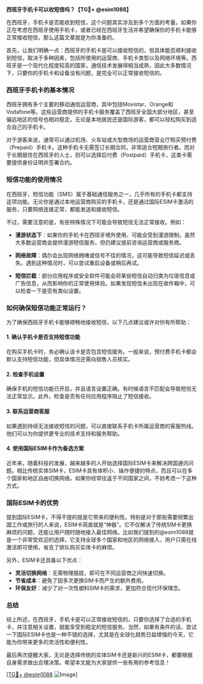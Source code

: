 **西班牙手机卡可以收短信吗？【TG💪+ @esim1088】**

在西班牙，手机卡是否能收到短信，这个问题其实涉及到多个方面的考量。如果你正在考虑在西班牙使用手机卡，或者已经在西班牙生活并希望确保你的手机卡能够正常接收短信，那么这篇文章就是为你准备的。

首先，让我们明确一点：西班牙的手机卡是可以接收短信的，但具体能否顺利接收到短信，取决于多种因素，包括所使用的运营商、手机卡类型以及网络环境等。西班牙是一个现代化程度较高的国家，通信技术发展得相当成熟，因此大多数情况下，只要你的手机卡和设备没有问题，是完全可以正常接收短信的。

### **西班牙手机卡的基本情况**

西班牙拥有多个主要的移动通信运营商，其中包括Movistar、Orange和Vodafone等。这些运营商提供的手机卡服务覆盖了西班牙全国大部分地区，甚至偏远地区的信号也相对稳定。无论是本地居民还是国际游客，都可以轻松购买到适合自己的手机卡。

对于游客来说，通常可以通过机场、火车站或大型商场的运营商营业厅购买预付费（Prepaid）手机卡。这种手机卡无需签订长期合同，非常适合短期旅行者。而对于长期居住在西班牙的人士，则可以选择后付费（Postpaid）手机卡，这类卡需要提供身份证明并签署合约。

### **短信功能的使用情况**

在西班牙，短信功能（SMS）属于基础通信服务之一，几乎所有的手机卡都支持这项功能。无论你是通过本地运营商购买的手机卡，还是通过国际ESIM卡激活的服务，只要网络连接正常，都能发送和接收短信。

不过，需要注意的是，有些特殊情况下可能会导致短信无法正常接收。例如：

- **漫游状态下**：如果你的手机卡在西班牙境外使用，可能会受到漫游限制。虽然大多数运营商会提供漫游短信服务，但仍建议提前咨询运营商或服务商。
  
- **网络故障**：偶尔会出现网络拥堵或信号不佳的情况，这可能导致短信延迟或丢失。遇到这种情况时，可以尝试重启设备或稍后再试。

- **短信拦截**：部分应用程序或安全软件可能会将某些短信自动归类为垃圾信息或广告信息，从而影响你的正常使用体验。如果发现短信未出现在收件箱中，可以检查一下是否有类似设置。

### **如何确保短信功能正常运行？**

为了确保西班牙手机卡能够顺畅地接收短信，以下几点建议或许对你有所帮助：

#### **1. 确认手机卡是否支持短信功能**
在购买手机卡时，务必确认该卡是否包含短信服务。一般来说，预付费手机卡都会默认支持短信功能，但具体情况还需向销售人员核实。

#### **2. 检查手机设置**
确保手机的短信功能已开启，并且语言设置正确。有时候语言不匹配会导致短信无法正常显示。此外，检查是否有任何应用程序阻止了短信接收。

#### **3. 联系运营商客服**
如果遇到持续无法接收短信的问题，可以直接联系手机卡所属运营商的客服热线。他们可以为你提供更专业的技术支持和服务帮助。

#### **4. 使用国际ESIM卡作为备选方案**
近年来，随着科技的发展，越来越多的人开始选择国际ESIM卡来解决跨国通讯问题。相比传统实体SIM卡，ESIM卡具有体积小、操作便捷的特点，而且可以在多个国家和地区自由切换网络。如果你经常往返于不同国家之间，不妨考虑一下这种方式。

### **国际ESIM卡的优势**

提到国际ESIM卡，不得不提的就是它带来的便利性。特别是对于那些需要频繁出国工作或旅行的人来说，ESIM卡简直就是“神器”。它不仅解决了传统SIM卡更换麻烦的问题，还能让用户随时随地接入最佳网络。比如我们提到的@esim1088就是一个非常受欢迎的选择，它支持全球多个国家和地区的网络接入，用户只需在线激活即可使用，省去了排队购买实体卡的麻烦。

另外，ESIM卡还具备以下优点：
- **灵活切换网络**：无需物理插拔，即可在不同运营商之间快速切换。
- **节省成本**：避免了因多次更换SIM卡而产生的额外费用。
- **环保友好**：减少了对一次性塑料SIM卡的需求，更加符合现代环保理念。

### **总结**

综上所述，在西班牙，手机卡是可以正常接收短信的，只要你选择了合适的手机卡，并注意相关设置，就能享受到稳定的短信服务。当然，如果有条件的话，尝试一下国际ESIM卡也是一种不错的选择，尤其是在全球化趋势日益增强的今天，它能为你带来更多的灵活性和便利性。

最后再次提醒大家，无论是选择传统的实体SIM卡还是新兴的ESIM卡，都要根据自身需求做出合理决策。希望本文能为大家提供一些有用的参考信息！ 

[[TG💪+ @esim1088](https://t.me/s/esim1088) ![Image](https://i.postimg.cc/4NQfJmqS/Snipaste-2025-05-13-00-14-12.png)]